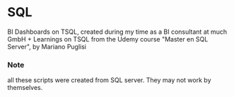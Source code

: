 # SQL
BI Dashboards on TSQL, created during my time as a BI consultant at much GmbH + Learnings on TSQL from the Udemy course "Master en SQL Server", by Mariano Puglisi

### Note
all these scripts were created from SQL server. They may not work by themselves. 


